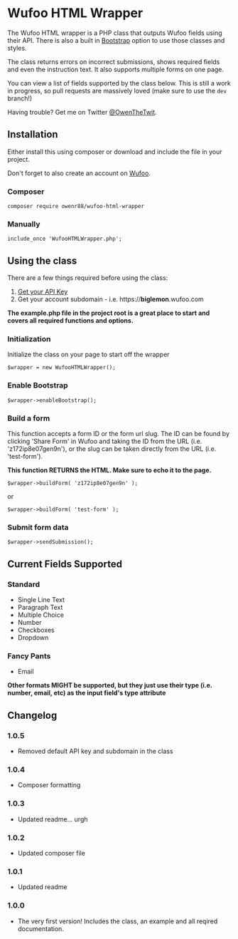 # Wufoo HTML Wrapper

The Wufoo HTML wrapper is a PHP class that outputs Wufoo fields using their API. There is also a built in [Bootstrap](http://getbootstrap.com/) option to use those classes and styles.

The class returns errors on incorrect submissions, shows required fields and even the instruction text. It also supports multiple forms on one page. 

You can view a list of fields supported by the class below. This is still a work in progress, so pull requests are massively loved (make sure to use the `dev` branch!)

Having trouble? Get me on Twitter [@OwenTheTwit](https://twitter.com/owenthetwit).

## Installation

Either install this using composer or download and include the file in your project.

Don't forget to also create an account on [Wufoo](https://wufoo.com).

### Composer

`composer require owenr88/wufoo-html-wrapper`

### Manually

`include_once 'WufooHTMLWrapper.php';`

## Using the class

There are a few things required before using the class:

1. [Get your API Key](http://help.wufoo.com/articles/en_US/SurveyMonkeyArticleType/Wufoo-REST-API-V3#Findingthekey)
2. Get your account subdomain - i.e. https://**biglemon**.wufoo.com

**The example.php file in the project root is a great place to start and covers all required functions and options.**

### Initialization

Initialize the class on your page to start off the wrapper

`$wrapper = new WufooHTMLWrapper();`

### Enable Bootstrap

`$wrapper->enableBootstrap();`

### Build a form

This function accepts a form ID or the form url slug. The ID can be found by clicking 'Share Form' in Wufoo and taking the ID from the URL (i.e. 'z172ip8e07gen9n'), or the slug can be taken directly from the URL (i.e. 'test-form'). 

**This function RETURNS the HTML. Make sure to echo it to the page.**

`$wrapper->buildForm( 'z172ip8e07gen9n' );`

or

`$wrapper->buildForm( 'test-form' );`

### Submit form data

`$wrapper->sendSubmission();`

## Current Fields Supported

### Standard

* Single Line Text
* Paragraph Text
* Multiple Choice
* Number
* Checkboxes
* Dropdown

### Fancy Pants

* Email

**Other formats MIGHT be supported, but they just use their type (i.e. number, email, etc) as the input field's type attribute**

## Changelog

### 1.0.5
* Removed default API key and subdomain in the class

### 1.0.4
* Composer formatting

### 1.0.3
* Updated readme... urgh

### 1.0.2
* Updated composer file

### 1.0.1
* Updated readme

### 1.0.0
* The very first version! Includes the class, an example and all reqired documentation.
